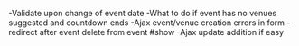 -Validate upon change of event date
-What to do if event has no venues suggested and countdown ends
-Ajax event/venue creation errors in form
-redirect after event delete from event #show
-Ajax update addition if easy
